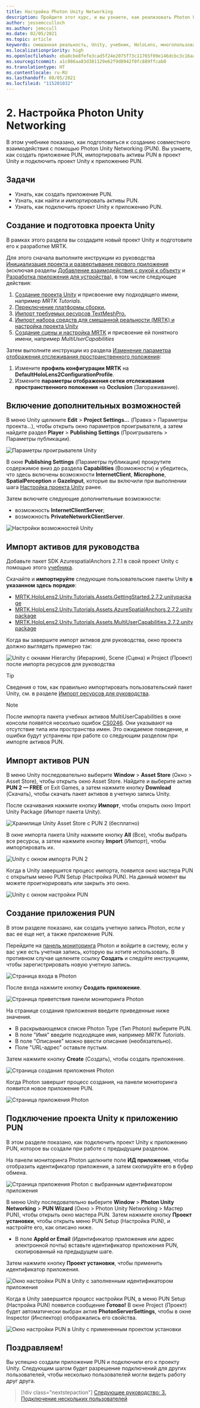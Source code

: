 ```yaml
---
title: Настройка Photon Unity Networking
description: Пройдите этот курс, и вы узнаете, как реализовать Photon Unity Network в приложении смешанной реальности HoloLens 2.
author: jessemcculloch
ms.author: jemccull
ms.date: 02/05/2021
ms.topic: article
keywords: смешанная реальность, Unity, учебник, HoloLens, многопользовательские возможности, Photon, MRTK, Mixed Reality Toolkit, UWP, Пространственные привязки Azure, PUN
ms.localizationpriority: high
ms.openlocfilehash: eba8cbe8fefe3cad5f24e2075f73c11765f09e146dcbc3c16aabff58163fc5b8
ms.sourcegitcommit: a1c086aa83d381129e62f9d8942f0fc889ffcab0
ms.translationtype: HT
ms.contentlocale: ru-RU
ms.lasthandoff: 08/05/2021
ms.locfileid: "115201032"
---
```

# <a name="2-setting-up-photon-unity-networking"></a>2. Настройка Photon Unity Networking

В этом учебнике показано, как подготовиться к созданию совместного взаимодействия с помощью Photon Unity Networking (PUN). Вы узнаете, как создать приложение PUN, импортировать активы PUN в проект Unity и подключить проект Unity к приложению PUN.

## <a name="objectives"></a>Задачи

* Узнать, как создать приложение PUN.
* Узнать, как найти и импортировать активы PUN.
* Узнать, как подключить проект Unity к приложению PUN.

## <a name="creating-and-preparing-the-unity-project"></a>Создание и подготовка проекта Unity

В рамках этого раздела вы создадите новый проект Unity и подготовите его к разработке MRTK.

Для этого сначала выполните инструкции из руководства [Инициализация проекта и развертывание первого приложения](mr-learning-base-02.md) (исключая разделы [Добавление взаимодействия с рукой к объекту](mr-learning-base-02.md#adding-hand-interaction-to-an-object) и [Разработка приложения для устройства](mr-learning-base-02.md#building-your-application-to-your-hololens-2)), в том числе следующие действия:

1. [Создание проекта Unity](mr-learning-base-02.md#creating-the-unity-project) и присвоение ему подходящего имени, например *MRTK Tutorials*.
2. [Переключение платформы сборки.](mr-learning-base-02.md#switching-the-build-platform)
3. [Импорт требуемых ресурсов TextMeshPro.](mr-learning-base-04.md#importing-the-textmeshpro-essential-resources)
4. [Импорт набора средств для смешанной реальности (MRTK) и настройка проекта Unity](mr-learning-base-02.md#importing-the-mixed-reality-toolkit-and-configuring-the-unity-project)
5. [Создание сцены и настройка MRTK](mr-learning-base-02.md#creating-the-scene-and-configuring-mrtk) и присвоение ей понятного имени, например *MultiUserCapabilities*

Затем выполните инструкции из раздела [Изменение параметра отображения отслеживания пространственного положения](mr-learning-base-03.md#changing-the-spatial-awareness-display-option):

1. Измените **профиль конфигурации MRTK** на **DefaultHoloLens2ConfigurationProfile**.
1. Измените **параметры отображения сетки отслеживания пространственного положения** на **Occlusion** (Загораживание).

## <a name="enabling-additional-capabilities"></a>Включение дополнительных возможностей

В меню Unity щелкните **Edit** > **Project Settings...** (Правка > Параметры проекта...), чтобы открыть окно параметров проигрывателя, а затем найдите раздел **Player** >  **Publishing Settings** (Проигрыватель > Параметры публикации).

![Параметры проигрывателя Unity](images/mr-learning-sharing/sharing-02-section2-step1-1.png)

В окне **Publishing Settings** (Параметры публикации) прокрутите содержимое вниз до раздела **Capabilities** (Возможности) и убедитесь, что здесь включены возможности **InternetClient**, **Microphone**, **SpatialPerception** и **GazeInput**, которые вы включили при выполнении шага [Настройка проекта Unity](mr-learning-base-02.md#configuring-the-unity-project) ранее.

Затем включите следующие дополнительные возможности:

* возможность **InternetClientServer**;
* возможность **PrivateNetworkClientServer**.

![Настройки возможностей Unity](images/mr-learning-sharing/sharing-02-section2-step1-2.png)

## <a name="importing-the-tutorial-assets"></a>Импорт активов для руководства

Добавьте пакет SDK AzurespatialAnchors 2.7.1 в свой проект Unity с помощью этого [учебника](/azure/spatial-anchors/how-tos/setup-unity-project?tabs=UPMPackage).


Скачайте и **импортируйте** следующие пользовательские пакеты Unity **в указанном здесь порядке**:
 
* [MRTK.HoloLens2.Unity.Tutorials.Assets.GettingStarted.2.7.2.unitypackage](https://github.com/microsoft/MixedRealityLearning/releases/download/getting-started-v2.7.2/MRTK.HoloLens2.Unity.Tutorials.Assets.GettingStarted.2.7.2.unitypackage)
* [MRTK.HoloLens2.Unity.Tutorials.Assets.AzureSpatialAnchors.2.7.2.unitypackage](https://github.com/microsoft/MixedRealityLearning/releases/download/azure-spatial-anchors-v2.7.2/MRTK.HoloLens2.Unity.Tutorials.Assets.AzureSpatialAnchors.2.7.2.unitypackage)
* [MRTK.HoloLens2.Unity.Tutorials.Assets.MultiUserCapabilities.2.7.2.unitypackage](https://github.com/microsoft/MixedRealityLearning/releases/download/multi-user-capabilities-v2.7.2/MRTK.HoloLens2.Unity.Tutorials.Assets.MultiUserCapabilities.2.7.2.unitypackage)

Когда вы завершите импорт активов для руководства, окно проекта должно выглядеть примерно так:

![Unity с окнами Hierarchy (Иерархия), Scene (Сцена) и Project (Проект) после импорта ресурсов для руководства](images/mr-learning-sharing/sharing-02-section4-step1-1.png)

> [!TIP]
> Сведения о том, как правильно импортировать пользовательский пакет Unity, см. в разделе [Импорт ресурсов для руководства](mr-learning-base-04.md#importing-the-tutorial-assets).

> [!NOTE]
> После импорта пакета учебных активов MultiUserCapabilities в окне консоли появятся несколько ошибок [CS0246](/dotnet/csharp/language-reference/compiler-messages/cs0246). Они указывают на отсутствие типа или пространства имен. Это ожидаемое поведение, и ошибки будут устранены при работе со следующим разделом при импорте активов PUN.

## <a name="importing-the-pun-assets"></a>Импорт активов PUN

В меню Unity последовательно выберите **Window** > **Asset Store** (Окно > Asset Store), чтобы открыть окно Asset Store. Найдите и выберите актив **PUN 2 — FREE** от Exit Games, а затем нажмите кнопку **Download** (Скачать), чтобы скачать пакет активов в учетную запись Unity.

После скачивания нажмите кнопку **Импорт**, чтобы открыть окно Import Unity Package (Импорт пакета Unity).

![Хранилище Unity Asset Store с PUN 2 (бесплатно)](images/mr-learning-sharing/sharing-02-section5-step1-1.png)

В окне импорта пакета Unity нажмите кнопку **All** (Все), чтобы выбрать все ресурсы, а затем нажмите кнопку **Import** (Импорт), чтобы импортировать их.

![Unity с окном импорта PUN 2](images/mr-learning-sharing/sharing-02-section5-step1-2.png)

Когда в Unity завершится процесс импорта, появится окно мастера PUN с открытым меню PUN Setup (Настройка PUN). На данный момент вы можете проигнорировать или закрыть это окно.

![Unity с окном настройки PUN](images/mr-learning-sharing/sharing-02-section5-step1-3.png)

## <a name="creating-the-pun-application"></a>Создание приложения PUN

В этом разделе показано, как создать учетную запись Photon, если у вас ее еще нет, а также приложение PUN.

Перейдите на <a href="https://dashboard.photonengine.com/account/signin" target="_blank">панель мониторинга</a> Photon и войдите в систему, если у вас уже есть учетная запись, которую вы хотите использовать. В противном случае щелкните ссылку **Создать** и следуйте инструкциям, чтобы зарегистрировать новую учетную запись.

![Страница входа в Photon](images/mr-learning-sharing/sharing-02-section6-step1-1.png)

После входа нажмите кнопку **Создать приложение**.

![Страница приветствия панели мониторинга Photon](images/mr-learning-sharing/sharing-02-section6-step1-2.png)

На странице создания приложения введите приведенные ниже значения.

* В раскрывающемся списке Photon Type (Тип Photon) выберите PUN.
* В поле "Имя" введите подходящее имя, например _MRTK Tutorials_.
* В поле "Описание" можно ввести описание (необязательно).
* Поле "URL-адрес" оставьте пустым.

Затем нажмите кнопку **Create** (Создать), чтобы создать приложение.

![Страница создания приложения Photon](images/mr-learning-sharing/sharing-02-section6-step1-3.png)

Когда Photon завершит процесс создания, на панели мониторинга появится новое приложение PUN.

![Страница приложения Photon](images/mr-learning-sharing/sharing-02-section6-step1-4.png)

## <a name="connecting-the-unity-project-to-the-pun-application"></a>Подключение проекта Unity к приложению PUN

В этом разделе показано, как подключить проект Unity к приложению PUN, которое вы создали при работе с предыдущим разделом.

На панели мониторинга Photon щелкните поле **ИД приложения**, чтобы отобразить идентификатор приложения, а затем скопируйте его в буфер обмена.

![Страница приложения Photon с выбранным идентификатором приложения](images/mr-learning-sharing/sharing-02-section7-step1-1.png)

В меню Unity последовательно выберите **Window** > **Photon Unity Networking** > **PUN Wizard** (Окно > Photon Unity Networking > Мастер PUN), чтобы открыть окно мастера PUN. Затем нажмите кнопку **Проект установки**, чтобы открыть меню PUN Setup (Настройка PUN), и настройте его, как описано ниже.

* В поле **AppId or Email** (Идентификатор приложения или адрес электронной почты) вставьте идентификатор приложения PUN, скопированный на предыдущем шаге.

Затем нажмите кнопку **Проект установки**, чтобы применить идентификатор приложения.

![Окно настройки PUN в Unity с заполненным идентификатором приложения](images/mr-learning-sharing/sharing-02-section7-step1-2.png)

Когда в Unity завершится процесс настройки PUN, в меню PUN Setup (Настройка PUN) появится сообщение **Готово!** В окне Project (Проект) будет автоматически выбран актив **PhotonServerSettings**, чтобы в окне Inspector (Инспектор) отображались его свойства.

![Окно настройки PUN в Unity с примененным проектом установки](images/mr-learning-sharing/sharing-02-section7-step1-3.png)

## <a name="congratulations"></a>Поздравляем!

Вы успешно создали приложение PUN и подключили его к проекту Unity. Следующим шагом будет разрешение подключений для других пользователей, чтобы несколько пользователей могли видеть работу друг друга.

> [!div class="nextstepaction"]
> [Следующее руководство: 3. Подключение нескольких пользователей](mr-learning-sharing-03.md)